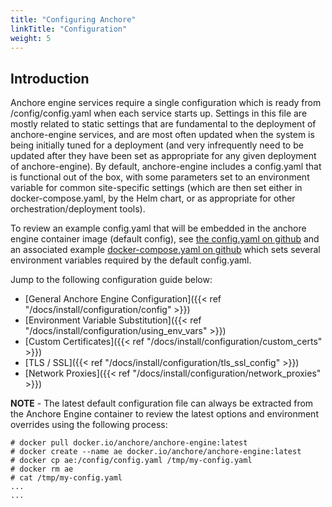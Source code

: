 ```yaml
---
title: "Configuring Anchore"
linkTitle: "Configuration"
weight: 5
---
```


## Introduction

Anchore engine services require a single configuration which is ready from /config/config.yaml when each service starts up.  Settings in this file are mostly related to static settings that are fundamental to the deployment of anchore-engine services, and are most often updated when the system is being initially tuned for a deployment (and very infrequently need to be updated after they have been set as appropriate for any given deployment of anchore-engine).  By default, anchore-engine includes a config.yaml that is functional out of the box, with some parameters set to an environment variable for common site-specific settings (which are then set either in docker-compose.yaml, by the Helm chart, or as appropriate for other orchestration/deployment tools).

To review an example config.yaml that will be embedded in the anchore engine container image (default config), see [the config.yaml on github](https://github.com/anchore/anchore-engine/blob/master/conf/default_config.yaml) and an associated example [docker-compose.yaml on github](https://github.com/anchore/anchore-engine/blob/master/docker-compose.yaml) which sets several environment variables required by the default config.yaml.

Jump to the following configuration guide below:

- [General Anchore Engine Configuration]({{< ref "/docs/install/configuration/config" >}})
- [Environment Variable Substitution]({{< ref "/docs/install/configuration/using_env_vars" >}})
- [Custom Certificates]({{< ref "/docs/install/configuration/custom_certs" >}})
- [TLS / SSL]({{< ref "/docs/install/configuration/tls_ssl_config" >}})
- [Network Proxies]({{< ref "/docs/install/configuration/network_proxies" >}})

**NOTE** - The latest default configuration file can always be extracted from the Anchore Engine container to review the latest options and environment overrides using the following process:

```
# docker pull docker.io/anchore/anchore-engine:latest
# docker create --name ae docker.io/anchore/anchore-engine:latest
# docker cp ae:/config/config.yaml /tmp/my-config.yaml
# docker rm ae
# cat /tmp/my-config.yaml
...
...

```
